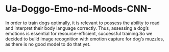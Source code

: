 # Ua-Doggo-Emo-nd-Moods-CNN-
 In order to train dogs optimally, it is relevant to possess the ability to read and interpret their body language correctly. Thus, assessing a dog’s emotions is essential for resource-efficient, successful training.So we decided to build image recognition with emotion capture for dog’s muzzles, as there is no good model to do that yet. 
